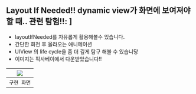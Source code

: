 ## Layout If Needed!! dynamic view가 화면에 보여져야 할 때.. 관련 탐험!!: ]

- layoutIfNeeded를 자유롭게 활용해볼수 있습니다.
- 간단한 회전 후 올라오는 애니메이션
- UIView 의 life cycle을 좀 더 깊게 탐구 해볼 수 있습니당
- 이미지는 픽사베이에서 다운받았습니다!!


<img src="https://github.com/SHcommit/UIKitDeepDive/assets/96910404/1e044de9-3cf2-43ee-95fa-4592a264b52e"> |
|:-:|
|`구현 화면`|
